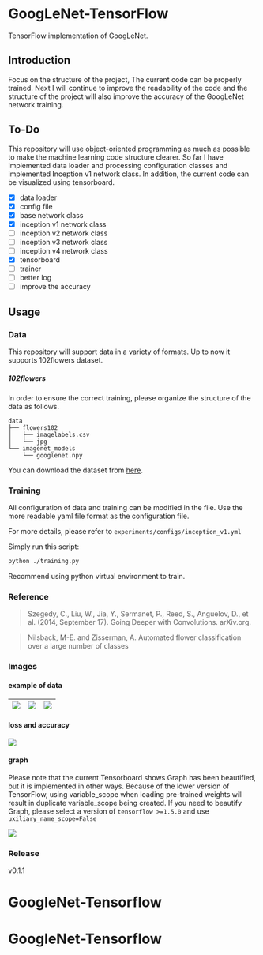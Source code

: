 # GoogLeNet-TensorFlow
TensorFlow implementation of GoogLeNet.

## Introduction
Focus on the structure of the project, The current code can be properly trained. Next I will continue to improve the readability of the code and the structure of the project will also improve the accuracy of the GoogLeNet network training.

## To-Do
This repository will use object-oriented programming as much as possible to make the machine learning code structure clearer. So far I have implemented data loader and processing configuration classes and implemented Inception v1 network class. In addition, the current code can be visualized using tensorboard.

- [x] data loader
- [x] config file
- [x] base network class
- [x] inception v1 network class
- [ ] inception v2 network class
- [ ] inception v3 network class
- [ ] inception v4 network class
- [x] tensorboard
- [ ] trainer
- [ ] better log
- [ ] improve the accuracy

## Usage

### Data
This repository will support data in a variety of formats.
Up to now it supports 102flowers dataset.

##### 102flowers
In order to ensure the correct training, please organize the structure of the data as follows.
```
data
├── flowers102
│   ├── imagelabels.csv
│   └── jpg
└── imagenet_models
    └── googlenet.npy

```
You can download the dataset from [here](http://www.robots.ox.ac.uk/~vgg/data/flowers/102/index.html).

### Training
All configuration of data and training can be modified in the file. Use the more readable yaml file format as the configuration file. 

For more details, please refer to `experiments/configs/inception_v1.yml`

Simply run this script:
```bash
python ./training.py
```
Recommend using python virtual environment to train.

### Reference
> Szegedy, C., Liu, W., Jia, Y., Sermanet, P., Reed, S., Anguelov, D., et al. (2014, September 17). Going Deeper with Convolutions. arXiv.org.

> Nilsback, M-E. and Zisserman, A.
> Automated flower classification over a large number of classes

### Images
#### example of data
|![](http://ww1.sinaimg.cn/thumbnail/006rfyOZgy1fpcpn6to9ij30ii0dwq54.jpg)|![](http://ww1.sinaimg.cn/thumbnail/006rfyOZgy1fpcpn6usntj30ij0dwgnp.jpg)|![](http://ww1.sinaimg.cn/thumbnail/006rfyOZgy1fpcppf8u16j30ku0dwq4y.jpg)|
|---|---|---|
#### loss and accuracy
![](http://ww1.sinaimg.cn/mw690/006rfyOZgy1fpcp7bei91j313k0f2775.jpg)
#### graph
Please note that the current Tensorboard shows Graph has been beautified, but it is implemented in other ways. Because of the lower version of TensorFlow, using variable_scope when loading pre-trained weights will result in duplicate variable_scope being created. If you need to beautify Graph, please select a version of `tensorflow >=1.5.0` and use `uxiliary_name_scope=False`

![](http://ww1.sinaimg.cn/mw690/006rfyOZgy1fpcp7f9av7j316n3zh4qp.jpg)
### Release
v0.1.1
# GoogleNet-Tensorflow
# GoogleNet-Tensorflow
